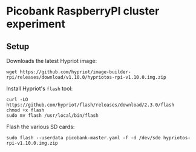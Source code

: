 # Picobank RaspberryPI cluster experiment

## Setup

Downloads the latest Hypriot image:

    wget https://github.com/hypriot/image-builder-rpi/releases/download/v1.10.0/hypriotos-rpi-v1.10.0.img.zip

Install Hypriot's `flash` tool:

    curl -LO https://github.com/hypriot/flash/releases/download/2.3.0/flash
    chmod +x flash
    sudo mv flash /usr/local/bin/flash

Flash the various SD cards:

    sudo flash --userdata picobank-master.yaml -f -d /dev/sde hypriotos-rpi-v1.10.0.img.zip
